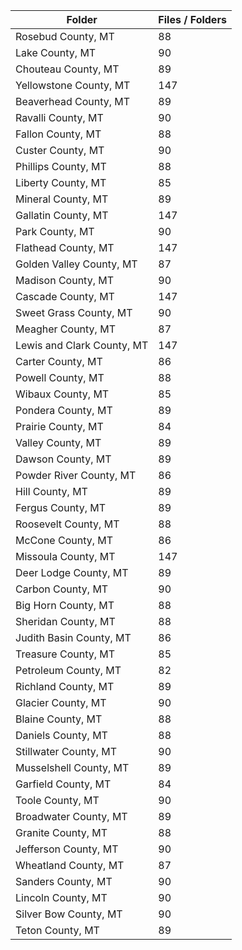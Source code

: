 | Folder                     |   Files / Folders |
|----------------------------|-------------------|
| Rosebud County, MT         |                88 |
| Lake County, MT            |                90 |
| Chouteau County, MT        |                89 |
| Yellowstone County, MT     |               147 |
| Beaverhead County, MT      |                89 |
| Ravalli County, MT         |                90 |
| Fallon County, MT          |                88 |
| Custer County, MT          |                90 |
| Phillips County, MT        |                88 |
| Liberty County, MT         |                85 |
| Mineral County, MT         |                89 |
| Gallatin County, MT        |               147 |
| Park County, MT            |                90 |
| Flathead County, MT        |               147 |
| Golden Valley County, MT   |                87 |
| Madison County, MT         |                90 |
| Cascade County, MT         |               147 |
| Sweet Grass County, MT     |                90 |
| Meagher County, MT         |                87 |
| Lewis and Clark County, MT |               147 |
| Carter County, MT          |                86 |
| Powell County, MT          |                88 |
| Wibaux County, MT          |                85 |
| Pondera County, MT         |                89 |
| Prairie County, MT         |                84 |
| Valley County, MT          |                89 |
| Dawson County, MT          |                89 |
| Powder River County, MT    |                86 |
| Hill County, MT            |                89 |
| Fergus County, MT          |                89 |
| Roosevelt County, MT       |                88 |
| McCone County, MT          |                86 |
| Missoula County, MT        |               147 |
| Deer Lodge County, MT      |                89 |
| Carbon County, MT          |                90 |
| Big Horn County, MT        |                88 |
| Sheridan County, MT        |                88 |
| Judith Basin County, MT    |                86 |
| Treasure County, MT        |                85 |
| Petroleum County, MT       |                82 |
| Richland County, MT        |                89 |
| Glacier County, MT         |                90 |
| Blaine County, MT          |                88 |
| Daniels County, MT         |                88 |
| Stillwater County, MT      |                90 |
| Musselshell County, MT     |                89 |
| Garfield County, MT        |                84 |
| Toole County, MT           |                90 |
| Broadwater County, MT      |                89 |
| Granite County, MT         |                88 |
| Jefferson County, MT       |                90 |
| Wheatland County, MT       |                87 |
| Sanders County, MT         |                90 |
| Lincoln County, MT         |                90 |
| Silver Bow County, MT      |                90 |
| Teton County, MT           |                89 |